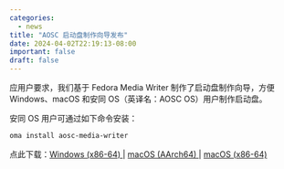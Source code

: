 ```yaml
---
categories:
  - news
title: "AOSC 启动盘制作向导发布"
date: 2024-04-02T22:19:13-08:00
important: false
draft: false
---
```


应用户要求，我们基于 Fedora Media Writer 制作了启动盘制作向导，方便 Windows、macOS 和安同 OS（英译名：AOSC OS）用户制作启动盘。

安同 OS 用户可通过如下命令安装：

```bash
oma install aosc-media-writer
```
点此下载：[Windows (x86-64) ](https://releases.aosc.io/writer/AOSCMediaWriter-win64-0.3.3.exe) | [macOS (AArch64)  ](https://releases.aosc.io/writer/AOSCMediaWriter-osx-arm64-0.3.3.dmg)| [macOS (x86-64) ](https://releases.aosc.io/writer/AOSCMediaWriter-osx-0.3.3.dmg)